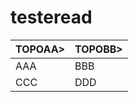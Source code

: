 # testeread

<table align="center">
  <thead>
    <th>TOPOAA></th>
    <th>TOPOBB></th>
  </thead>
  <tbody>
    <tr>
      <td>AAA</td>
      <td>BBB</td>
    </tr>
    <tr>
      <td>CCC</td>
      <td>DDD</td>
    </tr>
  </tbody>
</table>

